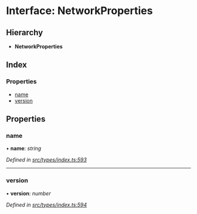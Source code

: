 # Interface: NetworkProperties

## Hierarchy

* **NetworkProperties**

## Index

### Properties

* [name](networkproperties.md#name)
* [version](networkproperties.md#version)

## Properties

###  name

• **name**: *string*

*Defined in [src/types/index.ts:593](https://github.com/PolymathNetwork/polymesh-sdk/blob/da0f7fd7/src/types/index.ts#L593)*

___

###  version

• **version**: *number*

*Defined in [src/types/index.ts:594](https://github.com/PolymathNetwork/polymesh-sdk/blob/da0f7fd7/src/types/index.ts#L594)*
